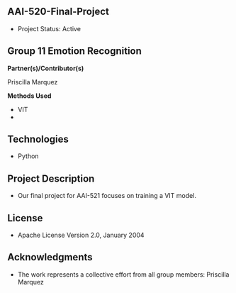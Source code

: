 **AAI-520-Final-Project**
-
- Project Status: Active

**Group 11 Emotion Recognition**
-  

**Partner(s)/Contributor(s)**

Priscilla Marquez 

**Methods Used**
- VIT
- 


**Technologies**
-
- Python

**Project Description**
-
- Our final project for AAI-521 focuses on training a VIT model.


**License**
-
- Apache License Version 2.0, January 2004

**Acknowledgments**
-
- The work represents a collective effort from all group members:  Priscilla Marquez 
